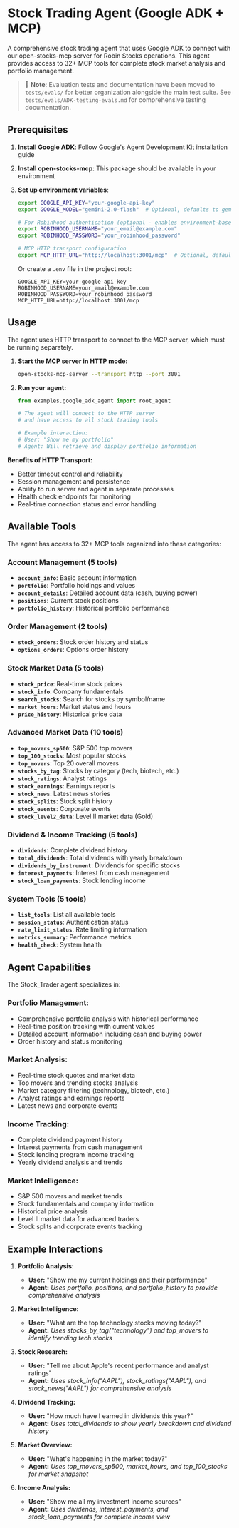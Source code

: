 # Stock Trading Agent (Google ADK + MCP)

A comprehensive stock trading agent that uses Google ADK to connect with our open-stocks-mcp server for Robin Stocks operations. This agent provides access to 32+ MCP tools for complete stock market analysis and portfolio management.

> **📁 Note**: Evaluation tests and documentation have been moved to `tests/evals/` for better organization alongside the main test suite. See `tests/evals/ADK-testing-evals.md` for comprehensive testing documentation.

## Prerequisites

1. **Install Google ADK**: Follow Google's Agent Development Kit installation guide
2. **Install open-stocks-mcp**: This package should be available in your environment
3. **Set up environment variables**:
   ```bash
   export GOOGLE_API_KEY="your-google-api-key"
   export GOOGLE_MODEL="gemini-2.0-flash"  # Optional, defaults to gemini-2.0-flash
   
   # For Robinhood authentication (optional - enables environment-based login)
   export ROBINHOOD_USERNAME="your_email@example.com"
   export ROBINHOOD_PASSWORD="your_robinhood_password"
   
   # MCP HTTP transport configuration
   export MCP_HTTP_URL="http://localhost:3001/mcp"  # Optional, defaults to localhost:3001
   ```

   Or create a `.env` file in the project root:
   ```
   GOOGLE_API_KEY=your-google-api-key
   ROBINHOOD_USERNAME=your_email@example.com
   ROBINHOOD_PASSWORD=your_robinhood_password
   MCP_HTTP_URL=http://localhost:3001/mcp
   ```

## Usage

The agent uses HTTP transport to connect to the MCP server, which must be running separately.

1. **Start the MCP server in HTTP mode:**
   ```bash
   open-stocks-mcp-server --transport http --port 3001
   ```

2. **Run your agent:**
   ```python
   from examples.google_adk_agent import root_agent
   
   # The agent will connect to the HTTP server
   # and have access to all stock trading tools
   
   # Example interaction:
   # User: "Show me my portfolio"
   # Agent: Will retrieve and display portfolio information
   ```

**Benefits of HTTP Transport:**
- Better timeout control and reliability
- Session management and persistence  
- Ability to run server and agent in separate processes
- Health check endpoints for monitoring
- Real-time connection status and error handling

## Available Tools

The agent has access to 32+ MCP tools organized into these categories:

### **Account Management (5 tools)**
- **`account_info`**: Basic account information
- **`portfolio`**: Portfolio holdings and values
- **`account_details`**: Detailed account data (cash, buying power)
- **`positions`**: Current stock positions
- **`portfolio_history`**: Historical portfolio performance

### **Order Management (2 tools)**
- **`stock_orders`**: Stock order history and status
- **`options_orders`**: Options order history

### **Stock Market Data (5 tools)**
- **`stock_price`**: Real-time stock prices
- **`stock_info`**: Company fundamentals
- **`search_stocks`**: Search for stocks by symbol/name
- **`market_hours`**: Market status and hours
- **`price_history`**: Historical price data

### **Advanced Market Data (10 tools)**
- **`top_movers_sp500`**: S&P 500 top movers
- **`top_100_stocks`**: Most popular stocks
- **`top_movers`**: Top 20 overall movers
- **`stocks_by_tag`**: Stocks by category (tech, biotech, etc.)
- **`stock_ratings`**: Analyst ratings
- **`stock_earnings`**: Earnings reports
- **`stock_news`**: Latest news stories
- **`stock_splits`**: Stock split history
- **`stock_events`**: Corporate events
- **`stock_level2_data`**: Level II market data (Gold)

### **Dividend & Income Tracking (5 tools)**
- **`dividends`**: Complete dividend history
- **`total_dividends`**: Total dividends with yearly breakdown
- **`dividends_by_instrument`**: Dividends for specific stocks
- **`interest_payments`**: Interest from cash management
- **`stock_loan_payments`**: Stock lending income

### **System Tools (5 tools)**
- **`list_tools`**: List all available tools
- **`session_status`**: Authentication status
- **`rate_limit_status`**: Rate limiting information
- **`metrics_summary`**: Performance metrics
- **`health_check`**: System health

## Agent Capabilities

The Stock_Trader agent specializes in:

### **Portfolio Management:**
- Comprehensive portfolio analysis with historical performance
- Real-time position tracking with current values
- Detailed account information including cash and buying power
- Order history and status monitoring

### **Market Analysis:**
- Real-time stock quotes and market data
- Top movers and trending stocks analysis
- Market category filtering (technology, biotech, etc.)
- Analyst ratings and earnings reports
- Latest news and corporate events

### **Income Tracking:**
- Complete dividend payment history
- Interest payments from cash management
- Stock lending program income tracking
- Yearly dividend analysis and trends

### **Market Intelligence:**
- S&P 500 movers and market trends
- Stock fundamentals and company information
- Historical price analysis
- Level II market data for advanced traders
- Stock splits and corporate events tracking

## Example Interactions

1. **Portfolio Analysis:**
   - **User:** "Show me my current holdings and their performance"
   - **Agent:** *Uses portfolio, positions, and portfolio_history to provide comprehensive analysis*

2. **Market Intelligence:**
   - **User:** "What are the top technology stocks moving today?"
   - **Agent:** *Uses stocks_by_tag("technology") and top_movers to identify trending tech stocks*

3. **Stock Research:**
   - **User:** "Tell me about Apple's recent performance and analyst ratings"
   - **Agent:** *Uses stock_info("AAPL"), stock_ratings("AAPL"), and stock_news("AAPL") for comprehensive analysis*

4. **Dividend Tracking:**
   - **User:** "How much have I earned in dividends this year?"
   - **Agent:** *Uses total_dividends to show yearly breakdown and dividend history*

5. **Market Overview:**
   - **User:** "What's happening in the market today?"
   - **Agent:** *Uses top_movers_sp500, market_hours, and top_100_stocks for market snapshot*

6. **Income Analysis:**
   - **User:** "Show me all my investment income sources"
   - **Agent:** *Uses dividends, interest_payments, and stock_loan_payments for complete income view*